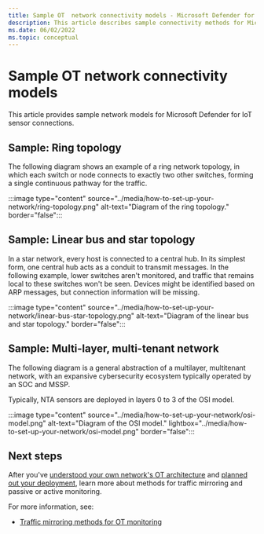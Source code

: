 ```yaml
---
title: Sample OT  network connectivity models - Microsoft Defender for IoT
description: This article describes sample connectivity methods for Microsoft Defender for IoT OT sensor connections.
ms.date: 06/02/2022
ms.topic: conceptual
---
```


# Sample OT network connectivity models

This article provides sample network models for Microsoft Defender for IoT sensor connections.

## Sample: Ring topology

The following diagram shows an example of a ring network topology, in which each switch or node connects to exactly two other switches, forming a single continuous pathway for the traffic.

:::image type="content" source="../media/how-to-set-up-your-network/ring-topology.png" alt-text="Diagram of the ring topology." border="false":::

## Sample: Linear bus and star topology

In a star network, every host is connected to a central hub. In its simplest form, one central hub acts as a conduit to transmit messages. In the following example, lower switches aren't monitored, and traffic that remains local to these switches won't be seen. Devices might be identified based on ARP messages, but connection information will be missing.

:::image type="content" source="../media/how-to-set-up-your-network/linear-bus-star-topology.png" alt-text="Diagram of the linear bus and star topology." border="false":::

## Sample: Multi-layer, multi-tenant network

The following diagram is a general abstraction of a multilayer, multitenant network, with an expansive cybersecurity ecosystem typically operated by an SOC and MSSP.

Typically, NTA sensors are deployed in layers 0 to 3 of the OSI model.

:::image type="content" source="../media/how-to-set-up-your-network/osi-model.png" alt-text="Diagram of the OSI model." lightbox="../media/how-to-set-up-your-network/osi-model.png" border="false":::

## Next steps

After you've [understood your own network's OT architecture](understand-network-architecture.md) and [planned out your deployment](plan-network-monitoring.md), learn more about methods for traffic mirroring and passive or active monitoring.

For more information, see:

- [Traffic mirroring methods for OT monitoring](traffic-mirroring-methods.md)
